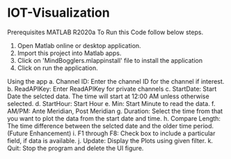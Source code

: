 # IOT-Visualization
Prerequisites
MATLAB R2020a
To Run this Code follow below steps.
1. Open Matlab online or desktop application.
2. Import this project into Matlab apps.
3. Click on 'MindBogglers.mlappinstall' file to install the application
4. Click on run the application.

Using the app
a. Channel ID: Enter the channel ID for the channel if interest.
b. ReadAPIKey: Enter ReadAPIKey for private channels
c. StartDate: Start Date the selcted data. The time will start at 12:00 AM unless otherwise selected.
d. StartHour: Start Hour
e. Min: Start Minute to read the data.
f. AM/PM: Ante Meridian, Post Meridian
g. Duration: Select the time from that you want to plot the data from the start date and time.
h. Compare Length: The time difference between the selcted date and the older time period.(Future Enhancement)
i. F1 through F8: Check box to include a particular field, if data is available.
j. Update: Display the Plots using given filter.
k. Quit: Stop the program and delete the UI figure.
